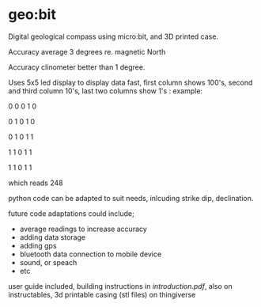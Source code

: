 # geo:bit
Digital geological compass using micro:bit, and 3D printed case.

Accuracy average 3 degrees re. magnetic North

Accuracy clinometer better than 1 degree.

Uses 5x5 led display to display data fast, first column shows 100's, second and third column 10's, last two columns show 1's : example:

0 0 0 1 0 

0 1 0 1 0

0 1 0 1 1

1 1 0 1 1

1 1 0 1 1

which reads 248


python code can be adapted to suit needs, inlcuding strike dip, declination.

future code adaptations could include;
- average readings to increase accuracy
- adding data storage
- adding gps
- bluetooth data connection to mobile device
- sound, or speach
- etc

user guide included, building instructions in *introduction.pdf*, also on instructables,
3d printable casing (stl files) on thingiverse

